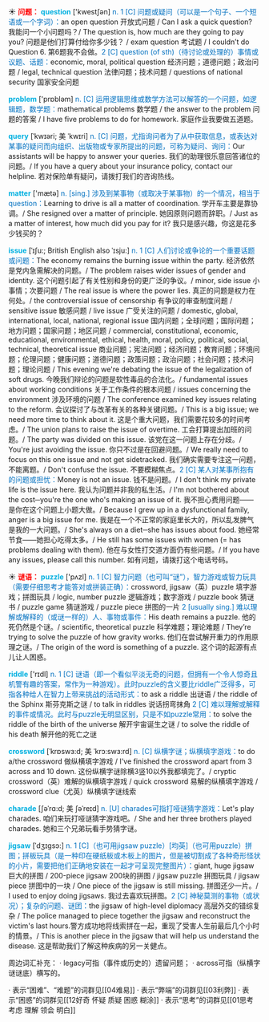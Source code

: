 ☀ <font color="red">**问题：**</font>
<font color="sky blue">**question**</font> ['kwestʃən] 
<font color="#0070c0">n. 1 [C] 问题或疑问（可以是一个句子、一个短语或一个字词）：</font>an open question 开放式问题 / Can I ask a quick question? 我能问一个小问题吗？/ The question is, how much are they going to pay you? 问题是他们打算付给你多少钱？ / exam question 考试题 / I couldn’t do Question 6. 第6题我不会做。<font color="#0070c0">2 [C] question (of sth)（待讨论或处理的）事情或议题、话题：</font>economic, moral, political question 经济问题；道德问题；政治问题 / legal, technical question 法律问题；技术问题 / questions of national security 国家安全问题

<font color="sky blue">**problem**</font> ['prɒbləm] 
<font color="#0070c0">n. [C] 运用逻辑思维或数学方法可以解答的一个问题，如逻辑题，数学题：</font>mathematical problems 数学题 / the answer to the problem 问题的答案 / I have five problems to do for homework. 家庭作业我要做五道题。
           
<font color="sky blue">**query**</font> [ˈkwɪəri; 美 ˈkwɪri]
<font color="#0070c0">n. [C] 问题，尤指询问者为了从中获取信息，或表达对某事的疑问而向组织、出版物或专家所提出的问题，可称为疑问、询问：</font>Our assistants will be happy to answer your queries. 我们的助理很乐意回答诸位的问题。/ If you have a query about your insurance policy, contact our helpline. 若对保险单有疑问，请拨打我们的咨询热线。

<font color="sky blue">**matter**</font> ['mætə] 
<font color="#0070c0">n. [sing.] 涉及到某事物（或取决于某事物）的一个情况，相当于question：</font>Learning to drive is all a matter of coordination. 学开车主要是靠协调。/ She resigned over a matter of principle. 她因原则问题而辞职。/ Just as a matter of interest, how much did you pay for it? 我只是感兴趣，你这是花多少钱买的？
           
<font color="sky blue">**issue**</font> [ˈɪʃu:; British English also ˈɪsju:]
<font color="#0070c0">n. 1 [C] 人们讨论或争论的一个重要话题或问题：</font>The economy remains the burning issue within the party. 经济依然是党内急需解决的问题。/ The problem raises wider issues of gender and identity. 这个问题引起了有关性别和身份的更广泛的争议。/ minor, side issue 小事情；次要问题 / The real issue is where the power lies. 真正的问题是权力在何处。/ the controversial issue of censorship 有争议的审查制度问题 / sensitive issue 敏感问题 / live issue 广受关注的问题 / domestic, global, international, local, national, regional issue 国内问题；全球问题；国际问题；地方问题；国家问题；地区问题 / commercial, constitutional, economic, educational, environmental, ethical, health, moral, policy, political, social, technical, theoretical issue 商业问题；宪法问题；经济问题；教育问题；环境问题；伦理问题；健康问题；道德问题；政策问题；政治问题；社会问题；技术问题；理论问题 / This evening we're debating the issue of the legalization of soft drugs. 今晚我们辩论的问题是软性毒品的合法化。/ fundamental issues about working conditions 关于工作条件的根本问题 / issues concerning the environment 涉及环境的问题 / The conference examined key issues relating to the reform. 会议探讨了与改革有关的各种关键问题。/ This is a big issue; we need more time to think about it. 这是个重大问题，我们需要花较多的时间考虑。/ The union plans to raise the issue of overtime. 工会打算提出加班的问题。/ The party was divided on this issue. 该党在这一问题上存在分歧。/ You're just avoiding the issue. 你只不过是在回避问题。/ We really need to focus on this one issue and not get sidetracked. 我们确实需要专注这一问题，不能离题。/ Don't confuse the issue. 不要模糊焦点。<font color="#0070c0">2 [C] 某人对某事所抱有的问题或担忧：</font>Money is not an issue. 钱不是问题。/ I don't think my private life is the issue here. 我认为问题并非我的私生活。/ I'm not bothered about the cost─you're the one who's making an issue of it. 我不担心费用问题——是你在这个问题上小题大做。/ Because I grew up in a dysfunctional family, anger is a big issue for me. 我是在一个不正常的家庭里长大的，所以乱发脾气是我的一大问题。/ She's always on a diet─she has issues about food. 她经常节食——她担心吃得太多。/ He still has some issues with women (= has problems dealing with them). 他在与女性打交道方面仍有些问题。/ If you have any issues, please call this number. 如有问题，请拨打这个电话号码。

☀ <font color="red">**谜语：**</font>
<font color="sky blue">**puzzle**</font> ['pʌzl] 
<font color="#0070c0">n. 1 [C] 智力问题（也可叫“谜”），智力游戏或智力玩具（需要仔细思考才能答对或拼装正确）：</font>crossword, jigsaw（英）puzzle 填字游戏；拼图玩具 / logic, number puzzle 逻辑游戏；数字游戏 / puzzle book 猜谜书 / puzzle game 猜谜游戏 / puzzle piece 拼图的一片 <font color="#0070c0">2 [usually sing.] 难以理解或解释的（或谜一样的）人、事物或事件：</font>His death remains a puzzle. 他的死仍然是个谜。/ scientific, theoretical puzzle 科学难题；理论难题 / They’re trying to solve the puzzle of how gravity works. 他们在尝试解开重力的作用原理之谜。/ The origin of the word is something of a puzzle. 这个词的起源有点儿让人困惑。

<font color="sky blue">**riddle**</font> ['rɪdl] 
<font color="#0070c0">n. 1 [C] 谜语（即一个看似平淡无奇的问题，但拥有一个令人惊奇且机警有趣的答案，常作为一种游戏）。此时puzzle的含义要比riddle广泛得多，可指各种给人在智力上带来挑战的活动形式：</font>to ask a riddle 出谜语 / the riddle of the Sphinx 斯芬克斯之谜 / to talk in riddles 说话拐弯抹角 <font color="#0070c0">2 [C] 难以理解或解释的事件或情况。此时与puzzle无明显区别，只是不如puzzle常用：</font>to solve the riddle of the birth of the universe 解开宇宙诞生之谜 / to solve the riddle of his death 解开他的死亡之谜
             
<font color="sky blue">**crossword**</font> [ˈkrɒswɜ:d; 美 ˈkrɔ:swɜ:rd]
<font color="#0070c0">n. [C] 纵横字谜；纵横填字游戏：</font>to do a/the crossword 做纵横填字游戏 / I've finished the crossword apart from 3 across and 10 down. 这份纵横字谜除横3竖10以外我都填完了。/ cryptic crossword（英）难解的纵横填字游戏 / quick crossword 易解的纵横填字游戏 / crossword clue（尤英）纵横填字谜线索         

<font color="sky blue">**charade**</font> [ʃəˈrɑ:d; 美 ʃəˈreɪd]
<font color="#0070c0">n. [U] charades可指打哑谜猜字游戏：</font>Let's play charades. 咱们来玩打哑谜猜字游戏吧。/ She and her three brothers played charades. 她和三个兄弟玩看手势猜字谜。
           
<font color="sky blue">**jigsaw**</font> [ˈdʒɪgsɔ:] 
<font color="#0070c0">n. 1 [C]（也可用jigsaw puzzle）[均英]（也可用puzzle）拼图；拼板玩具（是一种印在硬纸板或木板上的图片，但是被切割成了各种奇形怪状的小片，需要把他们正确地安装在一起才可呈现完整图片）：</font>giant, huge jigsaw 巨大的拼图 / 200-piece jigsaw 200块的拼图 / jigsaw puzzle 拼图玩具 / jigsaw piece 拼图中的一块 / One piece of the jigsaw is still missing. 拼图还少一片。/ I used to enjoy doing jigsaws. 我过去喜欢玩拼图。<font color="#0070c0">2 [C] 神秘莫测的事物（或状况）；复杂的问题、谜团：</font>the jigsaw of high-level diplomacy 高层外交的错综复杂 / The police managed to piece together the jigsaw and reconstruct the victim's last hours.警方成功地将线索拼在一起，重现了受害人生前最后几个小时的情景。/ This is another piece in the jigsaw that will help us understand the disease. 这是帮助我们了解这种疾病的另一关健点。

周边词汇补充：
· legacy可指（事件或历史的）遗留问题；
· across可指（纵横字谜谜底）横写的。

· 表示“困难”、“难题”的词群见[[04难易]]
· 表示“弊端”的词群见[[03利弊]]
· 表示“困惑”的词群见[[12好奇 怀疑 质疑 困惑 糊涂]]
· 表示“思考”的词群见[[01思考 考虑 理解 领会 明白]]